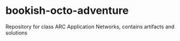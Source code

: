 # bookish-octo-adventure
Repository for class ARC Application Networks, contains artifacts and solutions
